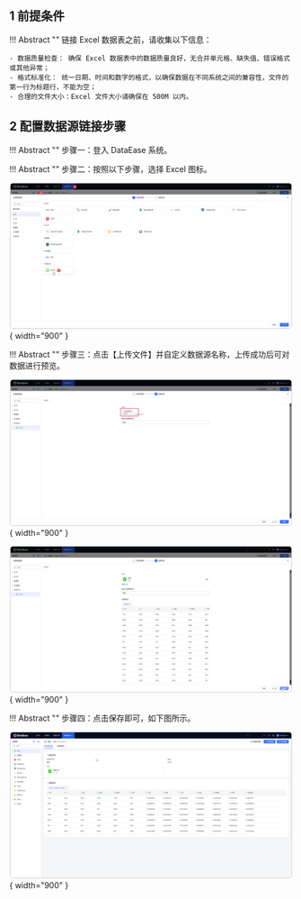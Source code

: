## 1 前提条件

!!! Abstract ""
    链接 Excel 数据表之前，请收集以下信息：

    - 数据质量检查： 确保 Excel 数据表中的数据质量良好，无合并单元格、缺失值、错误格式或其他异常；
    - 格式标准化： 统一日期、时间和数字的格式，以确保数据在不同系统之间的兼容性，文件的第一行为标题行，不能为空；
    - 合理的文件大小：Excel 文件大小请确保在 500M 以内。

## 2 配置数据源链接步骤

!!! Abstract ""
    步骤一：登入 DataEase 系统。

!!! Abstract ""
    步骤二：按照以下步骤，选择 Excel 图标。

![Excel1](../../img/datasource_configuration/添加Excel.png){ width="900" }


!!! Abstract ""
    步骤三：点击【上传文件】并自定义数据源名称，上传成功后可对数据进行预览。

![Excel上传](../../img/datasource_configuration/Excel上传.png){ width="900" }

![Excel上传成功预览](../../img/datasource_configuration/Excel上传成功预览.png){ width="900" }

!!! Abstract ""
    步骤四：点击保存即可，如下图所示。

![Excel保存成功](../../img/datasource_configuration/Excel保存成功.png){ width="900" }

